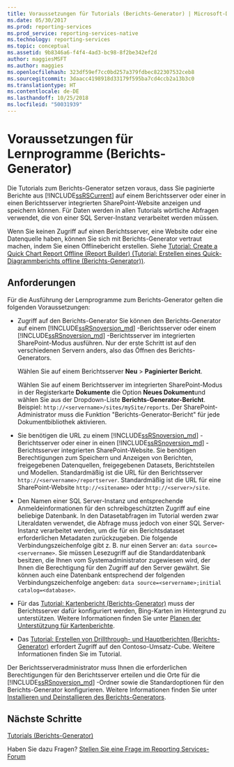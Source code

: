 ```yaml
---
title: Voraussetzungen für Tutorials (Berichts-Generator) | Microsoft-Dokumentation
ms.date: 05/30/2017
ms.prod: reporting-services
ms.prod_service: reporting-services-native
ms.technology: reporting-services
ms.topic: conceptual
ms.assetid: 9b8346a6-f4f4-4ad3-bc98-8f2be342ef2d
author: maggiesMSFT
ms.author: maggies
ms.openlocfilehash: 323df59ef7cc0bd257a379fdbec822307532ceb8
ms.sourcegitcommit: 3daacc4198918d33179f595ba7cd4ccb2a13b3c0
ms.translationtype: HT
ms.contentlocale: de-DE
ms.lasthandoff: 10/25/2018
ms.locfileid: "50031939"
---
```

# <a name="prerequisites-for-tutorials-report-builder"></a>Voraussetzungen für Lernprogramme (Berichts-Generator)

Die Tutorials zum Berichts-Generator setzen voraus, dass Sie paginierte Berichte aus [!INCLUDE[ssRSCurrent](../includes/ssrscurrent-md.md)] auf einem Berichtsserver oder einer in einen Berichtsserver integrierten SharePoint-Website anzeigen und speichern können. Für Daten werden in allen Tutorials wörtliche Abfragen verwendet, die von einer SQL Server-Instanz verarbeitet werden müssen.  
  
Wenn Sie keinen Zugriff auf einen Berichtsserver, eine Website oder eine Datenquelle haben, können Sie sich mit Berichts-Generator vertraut machen, indem Sie einen Offlinebericht erstellen. Siehe [Tutorial: Create a Quick Chart Report Offline (Report Builder) (Tutorial: Erstellen eines Quick-Diagrammberichts offline (Berichts-Generator))](../reporting-services/report-builder/tutorial-create-a-quick-chart-report-offline-report-builder.md).  

## <a name="requirements"></a>Anforderungen

Für die Ausführung der Lernprogramme zum Berichts-Generator gelten die folgenden Voraussetzungen:  
  
-   Zugriff auf den Berichts-Generator Sie können den Berichts-Generator auf einem [!INCLUDE[ssRSnoversion_md](../includes/ssrsnoversion-md.md)] -Berichtsserver oder einem [!INCLUDE[ssRSnoversion_md](../includes/ssrsnoversion-md.md)] -Berichtsserver im integrierten SharePoint-Modus ausführen. Nur der erste Schritt ist auf den verschiedenen Servern anders, also das Öffnen des Berichts-Generators.  
  
    Wählen Sie auf einem Berichtsserver **Neu** > **Paginierter Bericht**.
  
    Wählen Sie auf einem Berichtsserver im integrierten SharePoint-Modus in der Registerkarte **Dokumente** die Option **Neues Dokument**und wählen Sie aus der Dropdown-Liste **Berichts-Generator-Bericht**. Beispiel: `http://<servername>/sites/mySite/reports`. Der SharePoint-Administrator muss die Funktion "Berichts-Generator-Bericht" für jede Dokumentbibliothek aktivieren.  
  
-   Sie benötigen die URL zu einem [!INCLUDE[ssRSnoversion_md](../includes/ssrsnoversion-md.md)] -Berichtsserver oder einer in einen [!INCLUDE[ssRSnoversion_md](../includes/ssrsnoversion-md.md)] -Berichtsserver integrierten SharePoint-Website. Sie benötigen Berechtigungen zum Speichern und Anzeigen von Berichten, freigegebenen Datenquellen, freigegebenen Datasets, Berichtsteilen und Modellen. Standardmäßig ist die URL für den Berichtsserver `http://<servername>/reportserver`. Standardmäßig ist die URL für eine SharePoint-Website `http://<sitename>` oder `http://<server>/site`.  
  
-   Den Namen einer SQL Server-Instanz und entsprechende Anmeldeinformationen für den schreibgeschützten Zugriff auf eine beliebige Datenbank. In den Datasetabfragen im Tutorial werden zwar Literaldaten verwendet, die Abfrage muss jedoch von einer SQL Server-Instanz verarbeitet werden, um die für ein Berichtsdataset erforderlichen Metadaten zurückzugeben. Die folgende Verbindungszeichenfolge gibt z. B. nur einen Server an: `data source=<servername>`. Sie müssen Lesezugriff auf die Standarddatenbank besitzen, die Ihnen vom Systemadministrator zugewiesen wird, der Ihnen die Berechtigung für den Zugriff auf den Server gewährt. Sie können auch eine Datenbank entsprechend der folgenden Verbindungszeichenfolge angeben: `data source=<servername>;initial catalog=<database>`.  
  
-   Für das [Tutorial: Kartenbericht (Berichts-Generator)](Tutorial:%20Map%20Report%20\(Report%20Builder\).md) muss der Berichtsserver dafür konfiguriert werden, Bing-Karten im Hintergrund zu unterstützen. Weitere Informationen finden Sie unter [Planen der Unterstützung für Kartenberichte](https://msdn.microsoft.com/5ddc97a7-7ee5-475d-bc49-3b814dce7e19).   

-   Das [Tutorial: Erstellen von Drillthrough- und Hauptberichten (Berichts-Generator)](Tutorial:%20Creating%20Drillthrough%20and%20Main%20Reports%20\(Report%20Builder\).md) erfordert Zugriff auf den Contoso-Umsatz-Cube. Weitere Informationen finden Sie im Tutorial. 
  
Der Berichtsserveradministrator muss Ihnen die erforderlichen Berechtigungen für den Berichtsserver erteilen und die Orte für die [!INCLUDE[ssRSnoversion_md](../includes/ssrsnoversion-md.md)] -Ordner sowie die Standardoptionen für den Berichts-Generator konfigurieren. Weitere Informationen finden Sie unter [Installieren und Deinstallieren des Berichts-Generators](https://msdn.microsoft.com/library/2c9a5814-17bf-4947-8fb3-6269e7caa416).  

## <a name="next-steps"></a>Nächste Schritte

[Tutorials (Berichts-Generator)](../reporting-services/report-builder-tutorials.md)  

Haben Sie dazu Fragen? [Stellen Sie eine Frage im Reporting Services-Forum](https://go.microsoft.com/fwlink/?LinkId=620231)
